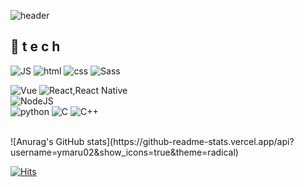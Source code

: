 <!--
**ymaru02/ymaru02** is a ✨ _special_ ✨ repository because its `README.md` (this file) appears on your GitHub profile.

Here are some ideas to get you started:

- 🔭 I’m currently working on ...
- 🌱 I’m currently learning ...
- 👯 I’m looking to collaborate on ...
- 🤔 I’m looking for help with ...
- 💬 Ask me about ...
- 📫 How to reach me: ...
- 😄 Pronouns: ...
- ⚡ Fun fact: ...
  -->

![header](https://capsule-render.vercel.app/api?type=waving&color=gradient&height=300&section=header&text=Donghee%20Yun🎨&fontSize=90)

## 💫 t e c h 

![JS](https://img.shields.io/badge/JavaScript-F7DF1E?style=flat-square&logo=JavaScript&logoColor=black) ![html](https://img.shields.io/badge/Html-E34F26?style=flat-square&logo=Html5&logoColor=white) ![css](https://img.shields.io/badge/CSS-1572B6?style=flat-square&logo=CSS3&logoColor=white) ![Sass](https://img.shields.io/badge/Sass-CC6699?style=flat-square&logo=Sass&logoColor=white)
<br>

![Vue](https://img.shields.io/badge/Vue.js-4FC08D?style=flat-square&logo=Vue.js&logoColor=white) ![React,React Native](https://img.shields.io/badge/React%20/%20ReactNative-61DAFB?style=flat-square&logo=React&logoColor=black) 
<br>
![NodeJS](https://img.shields.io/badge/Node.js-339933?style=flat-square&logo=Node.js&logoColor=white)
<br>
![python](https://img.shields.io/badge/Python-3776AB?style=flat-square&logo=Python&logoColor=white) ![C](https://img.shields.io/badge/C-A8B9CC?style=flat-square&logo=C&logoColor=white) ![C++](https://img.shields.io/badge/C++-00599C?style=flat-square&logo=C++&logoColor=white)


<br>
![Anurag's GitHub stats](https://github-readme-stats.vercel.app/api?username=ymaru02&show_icons=true&theme=radical)

[![Hits](https://hits.seeyoufarm.com/api/count/incr/badge.svg?url=https%3A%2F%2Fgithub.com%2Fymaru02%2Fhit-counter&count_bg=%23999FFA&title_bg=%23E8B4B4&icon=&icon_color=%23DE7171&title=hits&edge_flat=false)](https://hits.seeyoufarm.com)

